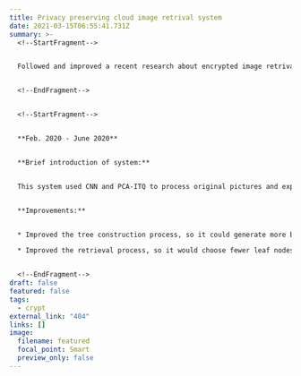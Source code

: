 ```yaml
---
title: Privacy preserving cloud image retrival system
date: 2021-03-15T06:55:41.731Z
summary: >-
  <!--StartFragment-->


  Followed and improved a recent research about encrypted image retrival system working on the cloud that could preserve user privacy.


  <!--EndFragment-->


  <!--StartFragment-->


  **Feb. 2020 - June 2020**


  **Brief introduction of system:**


  This system used CNN and PCA-ITQ to process original pictures and exported their features as short binary strings which cloud represent original features. Then the system would use random matrix to encrypt user request and index tree, use chaos scrambling to encrypt images so the cloud server couldn't analyse user requests, retrival process and statistical law, hence it could protect user privacy.


  **Improvements:**


  * Improved the tree construction process, so it could generate more balanced index trees which could improve accuracy. 

  * Improved the retrieval process, so it would choose fewer leaf nodes and achieve better efficiency.


  <!--EndFragment-->
draft: false
featured: false
tags:
  - crypt
external_link: "404"
links: []
image:
  filename: featured
  focal_point: Smart
  preview_only: false
---
```

